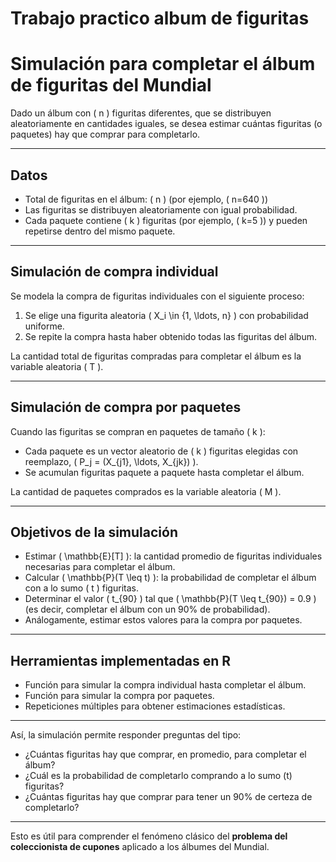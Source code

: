 # Trabajo practico album de figuritas

# Simulación para completar el álbum de figuritas del Mundial

Dado un álbum con \( n \) figuritas diferentes, que se distribuyen aleatoriamente en cantidades iguales, se desea estimar cuántas figuritas (o paquetes) hay que comprar para completarlo.

---

## Datos

- Total de figuritas en el álbum: \( n \) (por ejemplo, \( n=640 \))
- Las figuritas se distribuyen aleatoriamente con igual probabilidad.
- Cada paquete contiene \( k \) figuritas (por ejemplo, \( k=5 \)) y pueden repetirse dentro del mismo paquete.

---

## Simulación de compra individual

Se modela la compra de figuritas individuales con el siguiente proceso:

1. Se elige una figurita aleatoria \( X_i \in \{1, \ldots, n\} \) con probabilidad uniforme.
2. Se repite la compra hasta haber obtenido todas las figuritas del álbum.

La cantidad total de figuritas compradas para completar el álbum es la variable aleatoria \( T \).

---

## Simulación de compra por paquetes

Cuando las figuritas se compran en paquetes de tamaño \( k \):

- Cada paquete es un vector aleatorio de \( k \) figuritas elegidas con reemplazo, \( P_j = (X_{j1}, \ldots, X_{jk}) \).
- Se acumulan figuritas paquete a paquete hasta completar el álbum.

La cantidad de paquetes comprados es la variable aleatoria \( M \).

---

## Objetivos de la simulación

- Estimar \( \mathbb{E}[T] \): la cantidad promedio de figuritas individuales necesarias para completar el álbum.
- Calcular \( \mathbb{P}(T \leq t) \): la probabilidad de completar el álbum con a lo sumo \( t \) figuritas.
- Determinar el valor \( t_{90} \) tal que \( \mathbb{P}(T \leq t_{90}) = 0.9 \) (es decir, completar el álbum con un 90% de probabilidad).
- Análogamente, estimar estos valores para la compra por paquetes.

---

## Herramientas implementadas en R

- Función para simular la compra individual hasta completar el álbum.
- Función para simular la compra por paquetes.
- Repeticiones múltiples para obtener estimaciones estadísticas.

---

Así, la simulación permite responder preguntas del tipo:

- ¿Cuántas figuritas hay que comprar, en promedio, para completar el álbum?  
- ¿Cuál es la probabilidad de completarlo comprando a lo sumo \(t\) figuritas?  
- ¿Cuántas figuritas hay que comprar para tener un 90% de certeza de completarlo?  



---

Esto es útil para comprender el fenómeno clásico del **problema del coleccionista de cupones** aplicado a los álbumes del Mundial.
